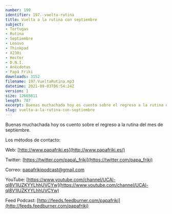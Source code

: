 ```yaml
---
number: 199
identifier: 197.-vuelta-rutina
title: Vuelta a la rutina con septiembre
subject:
- Tortugas
- Rutina
- Septiembre
- Lenovo
- Thinkpad
- X230i
- Hector
- D.N.I.
- Anécdotas
- Papá Friki
downloads: 3152
filename: 197.VueltaRutina.mp3
datetime: 2021-09-03T06:54:24Z
version: 1
size: 12665811
length: 707
excerpt: Buenas muchachada hoy os cuento sobre el regreso a la rutina del mes de septiembre.
slug: vuelta-a-la-rutina-con-septiembre
---
```

Buenas muchachada hoy os cuento sobre el regreso a la rutina del mes de septiembre.

Los métodos de contacto:

Web: [http://www.papafriki.es](http://www.papafriki.es/)

Twitter: [https://twitter.com/papa\_friki](https://twitter.com/papa_friki)

Correo: [papafrikipodcast@gmail.com](https://archive.org/details/papafrikipodast@gmail.com)

YouTube: [https://www.youtube.com/channel/UCAl-ql8V1IUZKYYLhhUVCYw](https://www.youtube.com/channel/UCAl-ql8V1IUZKYYLhhUVCYw)

Feed Podcast: [http://feeds.feedburner.com/papafriki](http://feeds.feedburner.com/papafriki)